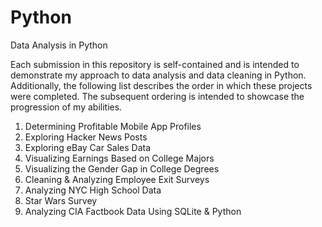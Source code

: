 # Python
Data Analysis in Python

Each submission in this repository is self-contained and is intended to demonstrate my approach to data analysis and data cleaning in Python.  Additionally, the following list describes the order in which these projects were completed.  The subsequent ordering is intended to showcase the progression of my abilities.

1. Determining Profitable Mobile App Profiles
2. Exploring Hacker News Posts
3. Exploring eBay Car Sales Data
4. Visualizing Earnings Based on College Majors
5. Visualizing the Gender Gap in College Degrees
6. Cleaning & Analyzing Employee Exit Surveys
7. Analyzing NYC High School Data
8. Star Wars Survey
9. Analyzing CIA Factbook Data Using SQLite & Python
